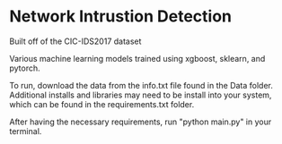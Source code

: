 # Network Intrustion Detection

Built off of the CIC-IDS2017 dataset

Various machine learning models trained using xgboost, sklearn, and pytorch.

To run, download the data from the info.txt file found in the Data folder. 
Additional installs and libraries may need to be install into your system, which can be found
in the requirements.txt folder.

After having the necessary requirements, run "python main.py" in your terminal.

